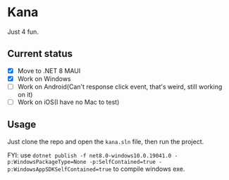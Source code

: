 # Kana
Just 4 fun.

## Current status
- [x] Move to .NET 8 MAUI
- [x] Work on Windows
- [ ] Work on Android(Can't response click event, that's weird, still working on it)
- [ ] Work on iOS(I have no Mac to test)

## Usage
Just clone the repo and open the `kana.sln` file, then run the project.

FYI: use `dotnet publish -f net8.0-windows10.0.19041.0 -p:WindowsPackageType=None -p:SelfContained=true -p:WindowsAppSDKSelfContained=true` to compile windows exe.